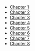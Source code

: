 - [Chapter 1](https://github.com/sukhwinder5035/Project-Management/files/11300418/Chapter.1.Project.Planning.1.pdf)
- [Chapter 2](https://github.com/sukhwinder5035/Project-Management/Presentations/Chapter.2.Bar.Charts.and.Milestone.Charts.pdf)
- [Chapter 3]()
- [Chapter 4]()
- [Chapter 5]()
- [Chapter 6]()
- [Chapter 7]()
- [Chapter 8]()

